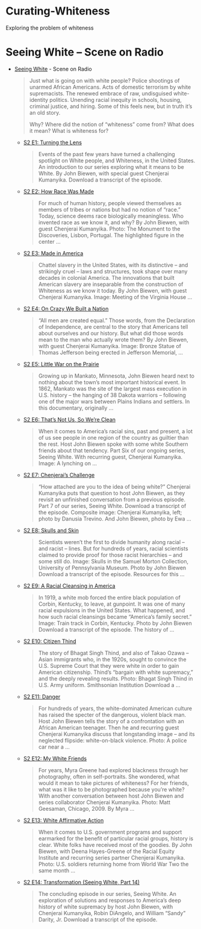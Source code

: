 # Curating-Whiteness
Exploring the problem of whiteness 

# Seeing White – Scene on Radio

* [Seeing White](https://www.sceneonradio.org/seeing-white/) - Scene on Radio
  > Just what is going on with white people? Police shootings of unarmed African Americans. Acts of domestic terrorism by white supremacists. The renewed embrace of raw, undisguised white-identity politics. Unending racial inequity in schools, housing, criminal justice, and hiring. Some of this feels new, but in truth it’s an old story.
  > 
  > Why? Where did the notion of “whiteness” come from? What does it mean? What is whiteness for?
  - [S2 E1: Turning the Lens](https://www.sceneonradio.org/episode-31-turning-the-lens-seeing-white-part-1/)
    > Events of the past few years have turned a challenging spotlight on White people, and Whiteness, in the United States. An introduction to our series exploring what it means to be White. By John Biewen, with special guest Chenjerai Kumanyika. Download a transcript of the episode.
  - [S2 E2: How Race Was Made](https://www.sceneonradio.org/episode-32-how-race-was-made-seeing-white-part-2/)
    > For much of human history, people viewed themselves as members of tribes or nations but had no notion of “race.” Today, science deems race biologically meaningless. Who invented race as we know it, and why? By John Biewen, with guest Chenjerai Kumanyika. Photo: The Monument to the Discoveries, Lisbon, Portugal. The highlighted figure in the center ...
  - [S2 E3: Made in America](https://www.sceneonradio.org/episode-33-made-in-america-seeing-white-part-3/)
    > Chattel slavery in the United States, with its distinctive – and strikingly cruel – laws and structures, took shape over many decades in colonial America. The innovations that built American slavery are inseparable from the construction of Whiteness as we know it today. By John Biewen, with guest Chenjerai Kumanyika. Image: Meeting of the Virginia House ...
  - [S2 E4: On Crazy We Built a Nation](https://www.sceneonradio.org/episode-34-on-crazy-we-built-a-nation-seeing-white-part-4/)
    > “All men are created equal.” Those words, from the Declaration of Independence, are central to the story that Americans tell about ourselves and our history. But what did those words mean to the man who actually wrote them? By John Biewen, with guest Chenjerai Kumanyika. Image: Bronze Statue of Thomas Jefferson being erected in Jefferson Memorial, ...
  - [S2 E5: Little War on the Prairie](https://www.sceneonradio.org/episode-35-little-war-on-the-prairie-seeing-white-part-5/)
    > Growing up in Mankato, Minnesota, John Biewen heard next to nothing about the town’s most important historical event. In 1862, Mankato was the site of the largest mass execution in U.S. history – the hanging of 38 Dakota warriors – following one of the major wars between Plains Indians and settlers. In this documentary, originally ...
  - [S2 E6: That’s Not Us, So We’re Clean](https://www.sceneonradio.org/episode-36-thats-not-us-so-were-clean-seeing-white-part-6/)
    > When it comes to America’s racial sins, past and present, a lot of us see people in one region of the country as guiltier than the rest. Host John Biewen spoke with some white Southern friends about that tendency. Part Six of our ongoing series, Seeing White. With recurring guest, Chenjerai Kumanyika. Image: A lynching on ...
  - [S2 E7: Chenjerai’s Challenge](https://www.sceneonradio.org/episode-37-chenjerais-challenge-seeing-white-part-7/)
    > “How attached are you to the idea of being white?” Chenjerai Kumanyika puts that question to host John Biewen, as they revisit an unfinished conversation from a previous episode. Part 7 of our series, Seeing White. Download a transcript of the episode. Composite image: Chenjerai Kumanyika, left; photo by Danusia Trevino. And John Biewen, photo by Ewa ...
  - [S2 E8: Skulls and Skin](https://www.sceneonradio.org/episode-38-skulls-and-skins-seeing-white-part-8/)
    > Scientists weren’t the first to divide humanity along racial – and racist – lines. But for hundreds of years, racial scientists claimed to provide proof for those racist hierarchies – and some still do. Image: Skulls in the Samuel Morton Collection, University of Pennsylvania Museum. Photo by John Biewen Download a transcript of the episode. Resources for this ...
  - [S2 E9: A Racial Cleansing in America](https://www.sceneonradio.org/episode-39-a-racial-cleansing-in-america-seeing-white-part-9/)
    > In 1919, a white mob forced the entire black population of Corbin, Kentucky, to leave, at gunpoint. It was one of many racial expulsions in the United States. What happened, and how such racial cleansings became “America’s family secret.” Image: Train track in Corbin, Kentucky. Photo by John Biewen Download a transcript of the episode. The history of ...
  - [S2 E10: Citizen Thind](https://www.sceneonradio.org/episode-40-citizen-thind-seeing-white-part-10/)
    > The story of Bhagat Singh Thind, and also of Takao Ozawa – Asian immigrants who, in the 1920s, sought to convince the U.S. Supreme Court that they were white in order to gain American citizenship. Thind’s “bargain with white supremacy,” and the deeply revealing results. Photo: Bhagat Singh Thind in U.S. Army uniform. Smithsonian Institution Download a ...
  - [S2 E11: Danger](https://www.sceneonradio.org/episode-41-danger-seeing-white-part-11/)
    > For hundreds of years, the white-dominated American culture has raised the specter of the dangerous, violent black man. Host John Biewen tells the story of a confrontation with an African American teenager. Then he and recurring guest Chenjerai Kumanyika discuss that longstanding image – and its neglected flipside: white-on-black violence. Photo: A police car near a ...
  - [S2 E12: My White Friends](https://www.sceneonradio.org/episode-42-my-white-friends-seeing-white-part-12/)
    > For years, Myra Greene had explored blackness through her photography, often in self-portraits. She wondered, what would it mean to take pictures of whiteness? For her friends, what was it like to be photographed because you’re white? With another conversation between host John Biewen and series collaborator Chenjerai Kumanyika. Photo: Matt Geesaman, Chicago, 2009. By Myra ...
  - [S2 E13: White Affirmative Action](https://www.sceneonradio.org/episode-44-white-affirmative-action-seeing-white-part-13/)
    > When it comes to U.S. government programs and support earmarked for the benefit of particular racial groups, history is clear. White folks have received most of the goodies. By John Biewen, with Deena Hayes-Greene of the Racial Equity Institute and recurring series partner Chenjerai Kumanyika. Photo: U.S. soldiers returning home from World War Two the same month ...
  - [S2 E14: Transformation (Seeing White, Part 14)](https://www.sceneonradio.org/episode-45-transformation-seeing-white-part-14/)
    > The concluding episode in our series, Seeing White. An exploration of solutions and responses to America’s deep history of white supremacy by host John Biewen, with Chenjerai Kumanyika, Robin DiAngelo, and William “Sandy” Darity, Jr. Download a transcript of the episode.
